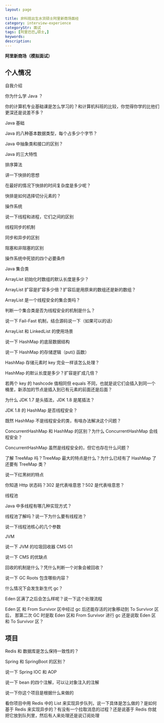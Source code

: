 ```yaml
---
layout: page

title: 非科班出生水货硕士阿里新商场面经
category: interview-experience
categoryStr: 面试
tags: [阿里巴巴,硕士,]
keywords:
description:
---
```


**阿里新商场（模拟面试）**

## 个人情况
自我介绍

你为什么学 Java ？

你的计算机专业基础课是怎么学习的？和计算机科班的比较，你觉得你学的比他们更深还是说差不多？

Java 基础

Java 的八种基本数据类型，每个占多少个字节？

Java 中抽象类和接口的区别？

Java 的三大特性

排序算法

讲一下快排的思想

在最好的情况下快排的时间复杂度是多少呢？

快排是如何选择切分元素的？

操作系统

说一下线程和进程，它们之间的区别

线程同步的机制

同步和异步的区别

阻塞和非阻塞的区别

操作系统中死锁的四个必要条件

Java 集合类

ArrayList 初始化时数组的默认长度是多少？

ArrayList 扩容是扩容多少倍？扩容后是用原来的数组还是新的数组？

ArrayList 是一个线程安全的集合类吗？

判断一个集合类是否为线程安全的机制是什么？

说一下 Fail-Fast 机制，结合源码说一下（如果可以的话）

ArrayList 和 LinkedList 的使用场景

说一下 HashMap 的底层数据结构

说一下 HashMap 的存储逻辑（put() 函数）

HashMap 存储元素时 key 完全一样该怎么处理？

HashMap 的默认长度是多少？扩容是扩成几倍？

若两个 key 的 hashcode 值相同但 equals 不同，也就是说它们会插入到同一个桶里，新添加的节点是插入到已有元素的前面还是后面？

为什么 JDK 1.7 是头插法，JDK 1.8 是尾插法？

JDK 1.8 的 HashMap 是否线程安全？

既然 HashMap 不是线程安全的类，有啥办法解决这个问题？

ConcurrentHashMap 和 HashMap 的区别？为什么 ConcurrentHashMap 会线程安全？

ConcurrentHashMap 虽然是线程安全的，但它也存在什么问题？

了解 TreeMap 吗？TreeMap 最大的特点是什么？为什么已经有了 HashMap 了还要有 TreeMap 类？

说一下红黑树的特点

你知道 Http 状态码？302 是代表啥意思？502 是代表啥意思？

线程池

Java 中多线程有哪几种实现方式？

线程池了解吗？说一下为什么要有线程池？

说一下线程池核心的几个参数

JVM

说一下 JVM 的垃圾回收器 CMS G1

说一下 CMS 的优缺点

回收的机制是什么？凭什么判断一个对象会被回收？

说一下 GC Roots 包含哪些内容？

什么情况下会发生新生代 gc？

Eden 区满了之后会怎么样呢？说一下这个处理流程

Eden 区 和 From Survivor 区中经过 gc 后还能存活的对象移动到 To Survivor 区后，
那第二次 GC 时是取 Eden 区和 From Survivor 进行 gc 还是说取 Eden 区和 To Survivor 区？

## 项目
Redis 和 数据库是怎么保持一致性的？

Spring 和 SpringBoot 的区别？

说一下 Spring IOC 和 AOP

说一下 bean 的四个注解，可以让对象注入的注解

说一下你这个项目是根据什么来做的

看你项目中用 Redis 中的 List 来实现异步队列，说一下具体是怎么做的？是如何基于 Redis 来实现异步的？有没有一个拉取消息的过程？还是说基于 Redis 你就把它放到队列里，然后有人来处理还是说订阅处理